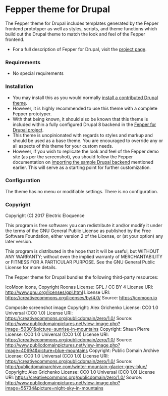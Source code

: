# Fepper theme for Drupal

The Fepper theme for Drupal includes templates generated by the Fepper frontend 
prototyper as well as styles, scripts, and theme functions which build out the 
Drupal theme to match the look and feel of the Fepper frontend.

* For a full description of Fepper for Drupal, visit the [project page](https://github.com/electric-eloquence/fepper-drupal).

### Requirements

* No special requirements

### Installation

* You may install this as you would normally [install a contributed Drupal theme](https://www.drupal.org/getting-started/install-contrib/themes). 
* However, it is highly recommended to use this theme with a complete Fepper 
  prototyper.
* With that being known, it should also be known that this theme is included 
  within a fully configured Drupal 8 backend in the [Fepper for Drupal project](https://github.com/electric-eloquence/fepper-drupal).
* This theme is unopinionated with regards to styles and markup and should be 
  used as a base theme. You are encouraged to override any or all aspects of 
  this theme for your custom needs.
* However, if you wish to replicate the look and feel of the Fepper demo site 
  (as per the screenshot), you should follow the Fepper documentation on 
  [importing the sample Drupal backend](https://github.com/electric-eloquence/fepper-drupal#user-content-drupal-install) 
  mentioned earlier. This will serve as a starting point for further 
  customization.

### Configuration

The theme has no menu or modifiable settings. There is no configuration.

### Copyright

Copyright (C) 2017  Electric Eloquence

This program is free software: you can redistribute it and/or modify
it under the terms of the GNU General Public License as published by
the Free Software Foundation, either version 2 of the License, or
(at your option) any later version.

This program is distributed in the hope that it will be useful,
but WITHOUT ANY WARRANTY; without even the implied warranty of
MERCHANTABILITY or FITNESS FOR A PARTICULAR PURPOSE. See the
GNU General Public License for more details.

The Fepper theme for Drupal bundles the following third-party resources:

IcoMoon icons, Copyright Roonas
License: GPL / CC BY 4
License URI: http://www.gnu.org/licenses/gpl.html
License URI: https://creativecommons.org/licenses/by/4.0/
Source: https://icomoon.io

Composite screenshot image
Copyright: Alex Grichenko
License: CC0 1.0 Universal (CC0 1.0)
License URI: https://creativecommons.org/publicdomain/zero/1.0/
Source: http://www.publicdomainpictures.net/view-image.php?image=50301&picture=sunrise-in-mountains
Copyright: Shaun Pierre
License: CC0 1.0 Universal (CC0 1.0)
License URI: https://creativecommons.org/publicdomain/zero/1.0/
Source: http://www.publicdomainpictures.net/view-image.php?image=40694&picture=blue-mountains
Copyright: Public Domain Archive
License: CC0 1.0 Universal (CC0 1.0)
License URI: https://creativecommons.org/publicdomain/zero/1.0/
Source: http://publicdomainarchive.com/winter-mountain-glacier-grey-blue/
Copyright: Alex Grichenko
License: CC0 1.0 Universal (CC0 1.0)
License URI: https://creativecommons.org/publicdomain/zero/1.0/
Source: http://www.publicdomainpictures.net/view-image.php?image=55734&picture=night-sky-in-mountains
